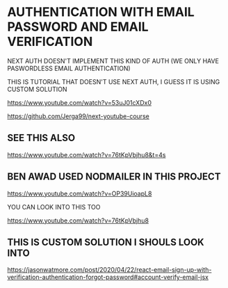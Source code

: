 # AUTHENTICATION WITH EMAIL PASSWORD AND EMAIL VERIFICATION

NEXT AUTH DOESN'T IMPLEMENT THIS KIND OF AUTH (WE ONLY HAVE PASWORDLESS EMAIL AUTHENTICATION)

THIS IS TUTORIAL THAT DOESN'T USE NEXT AUTH, I GUESS IT IS USING CUSTOM SOLUTION

<https://www.youtube.com/watch?v=53uJ01cXDx0>

<https://github.com/Jerga99/next-youtube-course>

## SEE THIS ALSO

<https://www.youtube.com/watch?v=76tKpVbjhu8&t=4s>

## BEN AWAD USED NODMAILER IN THIS PROJECT

<https://www.youtube.com/watch?v=OP39UioapL8>

YOU CAN LOOK INTO THIS TOO

<https://www.youtube.com/watch?v=76tKpVbjhu8>

## THIS IS CUSTOM SOLUTION I SHOULS LOOK INTO

<https://jasonwatmore.com/post/2020/04/22/react-email-sign-up-with-verification-authentication-forgot-password#account-verify-email-jsx>
